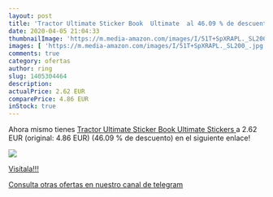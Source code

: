 ```yaml
---
layout: post
title: 'Tractor Ultimate Sticker Book  Ultimate  al 46.09 % de descuento'
date: 2020-04-05 21:04:33
thumbnailImage: 'https://m.media-amazon.com/images/I/51T+SpXRAPL._SL200_.jpg'
images: [ 'https://m.media-amazon.com/images/I/51T+SpXRAPL._SL200_.jpg' ]
comments: true
category: ofertas
author: ring
slug: 1405304464
description:
actualPrice: 2.62 EUR
comparePrice: 4.86 EUR
inStock: true
---
```


Ahora mismo tienes [Tractor Ultimate Sticker Book  Ultimate Stickers ](https://www.amazon.es/dp/1405304464/?tag=redken-21) a 2.62 EUR (original: 4.86 EUR) (46.09 %  de descuento) en el siguiente enlace!

[![](https://m.media-amazon.com/images/I/51T+SpXRAPL._SL200_.jpg)](https://www.amazon.es/dp/1405304464/?tag=redken-21)

[Visítala!!!](https://www.amazon.es/dp/1405304464/?tag=redken-21)

[Consulta otras ofertas en nuestro canal de telegram](https://t.me/s/ofertas25)
